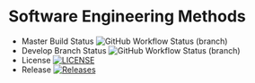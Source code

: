# Software Engineering Methods

* Master Build Status ![GitHub Workflow Status (branch)](https://img.shields.io/github/actions/workflow/status/sbanks716napier/sem/.github/workflows/main.yml?branch=master)
* Develop Branch Status ![GitHub Workflow Status (branch)](https://img.shields.io/github/actions/workflow/status/sbanks716napier/sem/.github/workflows/main.yml?branch=develop)
* License [![LICENSE](https://img.shields.io/github/license/sbanks716napier/sem.svg?style=flat-square)](https://github.com/sbanks716napier/sem/blob/master/LICENSE)
* Release [![Releases](https://img.shields.io/github/release/sbanks716napier/sem/all.svg?style=flat-square)](https://github.com/sbanks716napier/sem/releases)